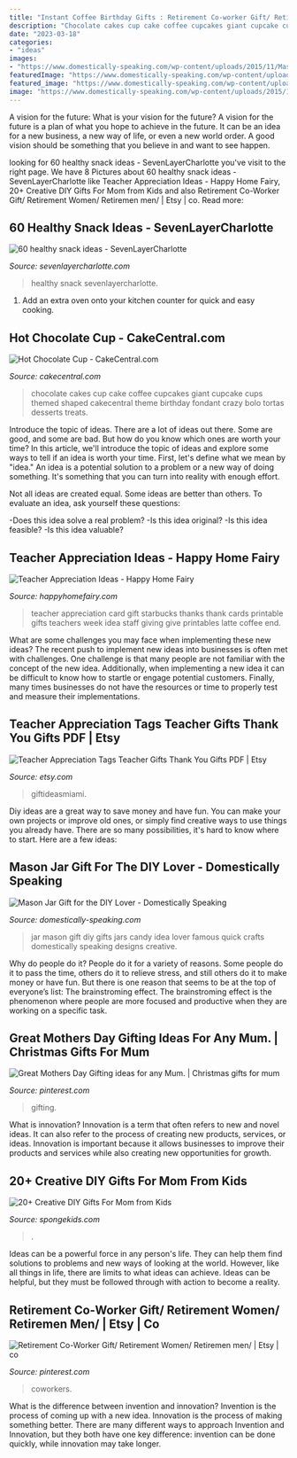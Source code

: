 ```yaml
---
title: "Instant Coffee Birthday Gifts : Retirement Co-worker Gift/ Retirement Women/ Retiremen Men/"
description: "Chocolate cakes cup cake coffee cupcakes giant cupcake cups themed shaped cakecentral theme birthday fondant crazy bolo tortas desserts treats"
date: "2023-03-18"
categories:
- "ideas"
images:
- "https://www.domestically-speaking.com/wp-content/uploads/2015/11/Mason-Jar-DIYer-Gift-Idea-plus-29-more.jpg"
featuredImage: "https://www.domestically-speaking.com/wp-content/uploads/2015/11/Mason-Jar-DIYer-Gift-Idea-plus-29-more.jpg"
featured_image: "https://www.domestically-speaking.com/wp-content/uploads/2015/11/Mason-Jar-DIYer-Gift-Idea-plus-29-more.jpg"
image: "https://www.domestically-speaking.com/wp-content/uploads/2015/11/Mason-Jar-DIYer-Gift-Idea-plus-29-more.jpg"
---
```



A vision for the future: What is your vision for the future?
A vision for the future is a plan of what you hope to achieve in the future. It can be an idea for a new business, a new way of life, or even a new world order. A good vision should be something that you believe in and want to see happen.

	

		
looking for 60 healthy snack ideas - SevenLayerCharlotte you've visit to the right page. We have 8 Pictures about 60 healthy snack ideas - SevenLayerCharlotte like Teacher Appreciation Ideas - Happy Home Fairy, 20+ Creative DIY Gifts For Mom from Kids and also Retirement Co-Worker Gift/ Retirement Women/ Retiremen men/ | Etsy | co. Read more:
		
    
## 60 Healthy Snack Ideas - SevenLayerCharlotte

<img loading=lazy src="http://sevenlayercharlotte.com/wp-content/uploads/2018/08/IMG_5790-667x1000.jpg" onerror="this.onerror=null;this.src='https://tse2.mm.bing.net/th?id=OIP.UDgY1XkXFWjN0jSdr5gs2gHaLG&amp;pid=15.1';" alt="60 healthy snack ideas - SevenLayerCharlotte">

_Source: sevenlayercharlotte.com_

>healthy snack sevenlayercharlotte. 

	

1. Add an extra oven onto your kitchen counter for quick and easy cooking.

    
## Hot Chocolate Cup - CakeCentral.com

<img loading=lazy src="https://cdn001.cakecentral.com/gallery/2015/03/900_851377CcBX_hot-chocolate-cup.jpg" onerror="this.onerror=null;this.src='https://tse1.mm.bing.net/th?id=OIP.qjz-gU2A2eWiX7MVvpmtyQHaJ4&amp;pid=15.1';" alt="Hot Chocolate Cup - CakeCentral.com">

_Source: cakecentral.com_

>chocolate cakes cup cake coffee cupcakes giant cupcake cups themed shaped cakecentral theme birthday fondant crazy bolo tortas desserts treats. 

	

Introduce the topic of ideas.
There are a lot of ideas out there. Some are good, and some are bad. But how do you know which ones are worth your time? In this article, we'll introduce the topic of ideas and explore some ways to tell if an idea is worth your time.
First, let's define what we mean by "idea." An idea is a potential solution to a problem or a new way of doing something. It's something that you can turn into reality with enough effort.

Not all ideas are created equal. Some ideas are better than others. To evaluate an idea, ask yourself these questions:

-Does this idea solve a real problem?
-Is this idea original?
-Is this idea feasible?
-Is this idea valuable?

    
## Teacher Appreciation Ideas - Happy Home Fairy

<img loading=lazy src="http://happyhomefairy.com/wp-content/uploads/2011/04/teacher-appreciation-21.jpg" onerror="this.onerror=null;this.src='https://tse1.mm.bing.net/th?id=OIP.EQFniyDntywbl7GouULDuAHaLG&amp;pid=15.1';" alt="Teacher Appreciation Ideas - Happy Home Fairy">

_Source: happyhomefairy.com_

>teacher appreciation card gift starbucks thanks thank cards printable gifts teachers week idea staff giving give printables latte coffee end. 

	

What are some challenges you may face when implementing these new ideas?
The recent push to implement new ideas into businesses is often met with challenges. One challenge is that many people are not familiar with the concept of the new idea. Additionally, when implementing a new idea it can be difficult to know how to startle or engage potential customers. Finally, many times businesses do not have the resources or time to properly test and measure their implementations.

    
## Teacher Appreciation Tags Teacher Gifts Thank You Gifts PDF | Etsy

<img loading=lazy src="https://i.etsystatic.com/6871191/r/il/304d39/1066534117/il_794xN.1066534117_tqiu.jpg" onerror="this.onerror=null;this.src='https://tse3.mm.bing.net/th?id=OIP.sBHYaaFoHVuXaunxodtWjAHaJ4&amp;pid=15.1';" alt="Teacher Appreciation Tags Teacher Gifts Thank You Gifts PDF | Etsy">

_Source: etsy.com_

>giftideasmiami. 

	

Diy ideas are a great way to save money and have fun. You can make your own projects or improve old ones, or simply find creative ways to use things you already have. There are so many possibilities, it's hard to know where to start. Here are a few ideas:

    
## Mason Jar Gift For The DIY Lover - Domestically Speaking

<img loading=lazy src="https://www.domestically-speaking.com/wp-content/uploads/2015/11/Mason-Jar-DIYer-Gift-Idea-plus-29-more.jpg" onerror="this.onerror=null;this.src='https://tse1.mm.bing.net/th?id=OIP.rAdYsWEhOxjC8IVWrPigLQHaNX&amp;pid=15.1';" alt="Mason Jar Gift for the DIY Lover - Domestically Speaking">

_Source: domestically-speaking.com_

>jar mason gift diy gifts jars candy idea lover famous quick crafts domestically speaking designs creative. 

	

Why do people do it?
People do it for a variety of reasons. Some people do it to pass the time, others do it to relieve stress, and still others do it to make money or have fun. But there is one reason that seems to be at the top of everyone’s list: The brainstroming effect. The brainstroming effect is the phenomenon where people are more focused and productive when they are working on a specific task.

    
## Great Mothers Day Gifting Ideas For Any Mum. | Christmas Gifts For Mum

<img loading=lazy src="https://i.pinimg.com/736x/cc/25/95/cc2595083a6a2088c97195f61e0cc3b3.jpg" onerror="this.onerror=null;this.src='https://tse3.mm.bing.net/th?id=OIP.gB26gehQEiAs1FqZgWP-DAHaLH&amp;pid=15.1';" alt="Great Mothers Day Gifting ideas for any Mum. | Christmas gifts for mum">

_Source: pinterest.com_

>gifting. 

	

What is innovation?
Innovation is a term that often refers to new and novel ideas. It can also refer to the process of creating new products, services, or ideas. Innovation is important because it allows businesses to improve their products and services while also creating new opportunities for growth.

    
## 20+ Creative DIY Gifts For Mom From Kids

<img loading=lazy src="https://spongekids.com/wp-content/uploads/2016/04/gifts-for-mom-from-kids/22-diy-gifts-for-mom-from-kids.jpg" onerror="this.onerror=null;this.src='https://tse2.mm.bing.net/th?id=OIP.Ehd0_GrqDH__QDFDmxg0vwHaLl&amp;pid=15.1';" alt="20+ Creative DIY Gifts For Mom from Kids">

_Source: spongekids.com_

>. 

	

Ideas can be a powerful force in any person's life. They can help them find solutions to problems and new ways of looking at the world. However, like all things in life, there are limits to what ideas can achieve. Ideas can be helpful, but they must be followed through with action to become a reality.

    
## Retirement Co-Worker Gift/ Retirement Women/ Retiremen Men/ | Etsy | Co

<img loading=lazy src="https://i.pinimg.com/736x/3a/55/3a/3a553aaa67a2b73fe58698ba23548cf1.jpg" onerror="this.onerror=null;this.src='https://tse2.mm.bing.net/th?id=OIP.l-_p9_ALMA4ri-fPsLnvyAHaJ3&amp;pid=15.1';" alt="Retirement Co-Worker Gift/ Retirement Women/ Retiremen men/ | Etsy | co">

_Source: pinterest.com_

>coworkers. 

	

What is the difference between invention and innovation?
Invention is the process of coming up with a new idea. Innovation is the process of making something better. There are many different ways to approach Invention and Innovation, but they both have one key difference: invention can be done quickly, while innovation may take longer.

